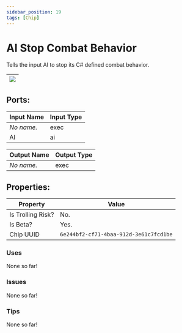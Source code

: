 ```yaml
---
sidebar_position: 19
tags: [Chip]
---
```


# AI Stop Combat Behavior


Tells the input AI to stop its C# defined combat behavior.

| ![](https://images-ext-2.discordapp.net/external/MPmIaQzlEPmgGWlgi-WxBBXt0Bjv_zWPkg1y1f_sy3s/https/www.recroomcircuits.com/image/circuit/absolute-value?width=206&height=108) |
|-----|

## Ports:

| Input Name | Input Type |
|-----------|-----------|
| *No name.* | exec |
| AI | ai |

| Output Name | Output Type |
|-----------|-----------|
| *No name.* | exec |

## Properties:

| Property  | Value |
|-------------------|-----------|
| Is Trolling Risk? | No. |
| Is Beta? | Yes. |
| Chip UUID | `6e244bf2-cf71-4baa-912d-3e61c7fcd1be` |

### Uses
None so far!

### Issues
None so far!

### Tips
None so far!
